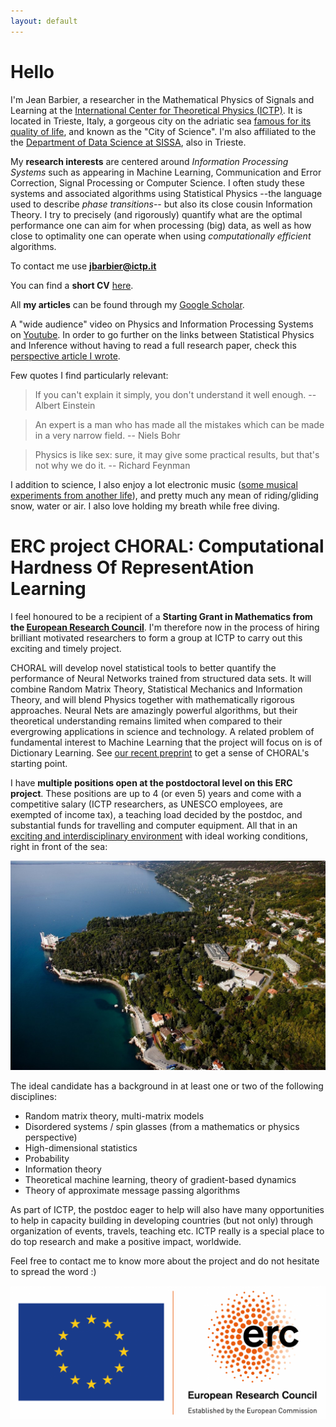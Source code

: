 ```yaml
---
layout: default
---
```



# Hello

I'm Jean Barbier, a researcher in the Mathematical Physics of Signals and Learning at the [International Center for Theoretical Physics (ICTP)](https://www.ictp.it/). It is located in Trieste, Italy, a gorgeous city on the adriatic sea [famous for its quality of life](https://www.italofile.com/best-places-to-live-in-italy-2021/), and known as the "City of Science". I'm also affiliated to the the [Department of Data Science at SISSA](https://datascience.sissa.it/), also in Trieste. 

My **research interests** are centered around _Information Processing Systems_ such as appearing in Machine Learning, Communication and Error Correction, Signal Processing or Computer Science. I often study these systems and associated algorithms using Statistical Physics --the language used to describe _phase transitions_-- but also its close cousin Information Theory. I try to precisely (and rigorously) quantify what are the optimal performance one can aim for when processing (big) data, as well as how close to optimality one can operate when using _computationally efficient_ algorithms. 

To contact me use **jbarbier@ictp.it**

You can find a **short CV** [here](./docs/cv.pdf).

All **my articles** can be found through my [Google Scholar](https://scholar.google.com/citations?user=yeE5qqIAAAAJ&hl=en).

A "wide audience" video on Physics and Information Processing Systems on [Youtube](https://www.youtube.com/watch?v=q1VO5dmymFM&t=5s&ab_channel=ICTPMathematics). In order to go further on the links between Statistical Physics and Inference without having to read a full research paper, check this [perspective article I wrote](https://arxiv.org/pdf/2010.14863.pdf). 

Few quotes I find particularly relevant:

> If you can't explain it simply, you don't understand it well enough. -- Albert Einstein
 
> An expert is a man who has made all the mistakes which can be made in a very narrow field. -- Niels Bohr

> Physics is like sex: sure, it may give some practical results, but that's not why we do it. -- Richard Feynman

I addition to science, I also enjoy a lot electronic music ([some musical experiments from another life](https://soundcloud.com/junkosaur)), and pretty much any mean of riding/gliding snow, water or air. I also love holding my breath while free diving.

# ERC project CHORAL: Computational Hardness Of RepresentAtion Learning

I feel honoured to be a recipient of a **Starting Grant in Mathematics from the [European Research Council](https://erc.europa.eu/news/erc-2021-starting-grants-results?fbclid=IwAR0-AB0MH9WFvlv3Ynp9Z6EMXy_0igRVLsIAiUlB7h79ftnLslV5Pxv_Qp8)**. I'm therefore now in the process of hiring brilliant motivated researchers to form a group at ICTP to carry out this exciting and timely project. 

CHORAL will develop novel statistical tools to better quantify the performance of Neural Networks trained from structured data sets. It will combine Random Matrix Theory, Statistical Mechanics and Information Theory, and will blend Physics together with mathematically rigorous approaches. Neural Nets are amazingly powerful algorithms, but their theoretical understanding remains limited when compared to their evergrowing applications in science and technology. A related problem of fundamental interest to Machine Learning that the project will focus on is of Dictionary Learning. See [our recent preprint](https://arxiv.org/pdf/2109.06610.pdf) to get a sense of CHORAL's starting point.

I have **multiple positions open at the postdoctoral level on this ERC project**. These positions are up to 4 (or even 5) years and come with a competitive salary (ICTP researchers, as UNESCO employees, are exempted of income tax), a teaching load decided by the postdoc, and substantial funds for travelling and computer equipment. All that in an [exciting and interdisciplinary environment](https://www.ictp.it/research/qls.aspx) with ideal working conditions, right in front of the sea:

![ICTP](./docs/ictpView.jpg)

The ideal candidate has a background in at least one or two of the following disciplines:

* Random matrix theory, multi-matrix models
* Disordered systems / spin glasses (from a mathematics or physics perspective)
* High-dimensional statistics 
* Probability
* Information theory
* Theoretical machine learning, theory of gradient-based dynamics
* Theory of approximate message passing algorithms

As part of ICTP, the postdoc eager to help will also have many opportunities to help in capacity building in developing countries (but not only) through organization of events, travels, teaching etc. ICTP really is a special place to do top research and make a positive impact, worldwide.

Feel free to contact me to know more about the project and do not hesitate to spread the word :)

![ERC](./docs/ERC.png)
